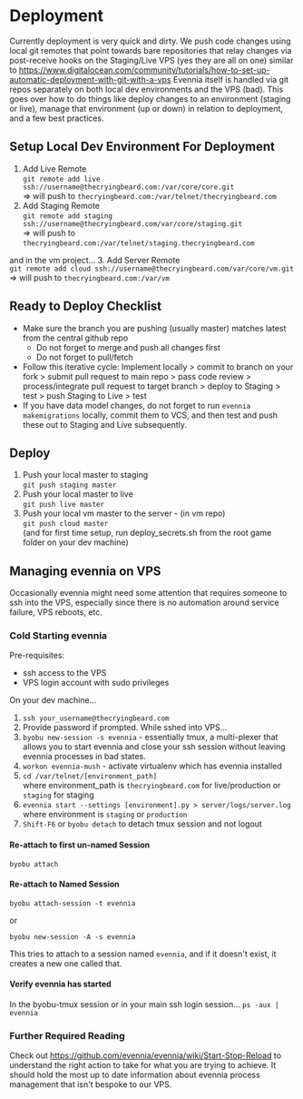 # Deployment
Currently deployment is very quick and dirty.  We push code changes using local git remotes that point towards bare repositories that relay changes via post-receive hooks on the Staging/Live VPS (yes they are all on one) similar to https://www.digitalocean.com/community/tutorials/how-to-set-up-automatic-deployment-with-git-with-a-vps 
Evennia itself is handled via git repos separately on both local dev environments and the VPS (bad).
This goes over how to do things like deploy changes to an environment (staging or live), manage that environment (up or down) in relation to deployment, and a few best practices.

## Setup Local Dev Environment For Deployment
1. Add Live Remote \
`git remote add live ssh://username@thecryingbeard.com:/var/core/core.git` \
 => will push to `thecryingbeard.com:/var/telnet/thecryingbeard.com`
2. Add Staging Remote \
`git remote add staging ssh://username@thecryingbeard.com/var/core/staging.git` \
 => will push to `thecryingbeard.com:/var/telnet/staging.thecryingbeard.com`

and in the vm project...
3. Add Server Remote \
`git remote add cloud ssh://username@thecryingbeard.com/var/core/vm.git` \
 => will push to `thecryingbeard.com:/var/vm`

## Ready to Deploy Checklist
- Make sure the branch you are pushing (usually master) matches latest from the central github repo
  - Do not forget to merge and push all changes first
  - Do not forget to pull/fetch
- Follow this iterative cycle:  Implement locally > commit to branch on your fork > submit pull request to main repo > pass code review > process/integrate pull request to target branch > deploy to Staging > test > push Staging to Live > test
- If you have data model changes, do not forget to run `evennia makemigrations` locally, commit them to VCS, and then test and push these out to Staging and Live subsequently.

## Deploy
1. Push your local master to staging \
`git push staging master`
2. Push your local master to live \
`git push live master`
3. Push your local vm master to the server - (in vm repo) \
`git push cloud master` \
(and for first time setup, run deploy_secrets.sh from the root game folder on your dev machine)

## Managing evennia on VPS
Occasionally evennia might need some attention that requires someone to ssh into the VPS, especially since there is no automation around service failure, VPS reboots, etc.

### Cold Starting evennia
Pre-requisites:
- ssh access to the VPS
- VPS login account with sudo privileges

On your dev machine...
1. `ssh your_username@thecryingbeard.com`
2. Provide password if prompted.
While sshed into VPS...
3. `byobu new-session -s evennia` - essentially tmux, a multi-plexer that allows you to start evennia and close your ssh session without leaving evennia processes in bad states.
4. `workon evennia-mush` - activate virtualenv which has evennia installed
5. `cd /var/telnet/[environment_path]` \
where environment_path is `thecryingbeard.com` for live/production or `staging` for staging
6. `evennia start --settings [environment].py > server/logs/server.log` \
where environment is `staging` or `production`
7. `Shift-F6` or `byobu detach` to detach tmux session and not logout

#### Re-attach to first un-named Session
`byobu attach`

#### Re-attach to Named Session
`byobu attach-session -t evennia`

or

`byobu new-session -A -s evennia`

This tries to attach to a session named `evennia`, and if it doesn't exist, it creates a new one called that.

#### Verify evennia has started
In the byobu-tmux session or in your main ssh login session...
`ps -aux | evennia`

### Further Required Reading
Check out https://github.com/evennia/evennia/wiki/Start-Stop-Reload to understand the right action to take for what you are trying to achieve.
It should hold the most up to date information about evennia process management that isn't bespoke to our VPS.
